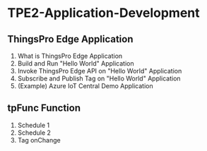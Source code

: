# TPE2-Application-Development

## ThingsPro Edge Application
1. What is ThingsPro Edge Application
2. Build and Run "Hello World" Application
3. Invoke ThingsPro Edge API on "Hello World" Application
4. Subscribe and Publish Tag on "Hello World" Application
5. (Example) Azure IoT Central Demo Application

## tpFunc Function
1. Schedule 1
2. Schedule 2
3. Tag onChange
